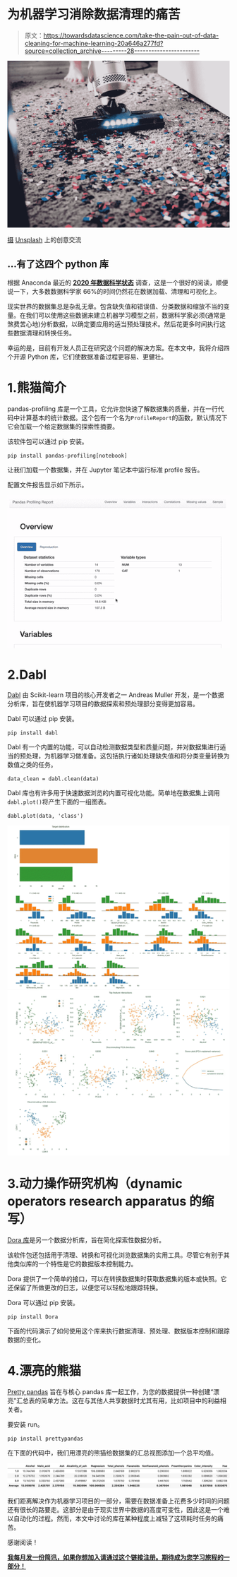# 为机器学习消除数据清理的痛苦

> 原文：<https://towardsdatascience.com/take-the-pain-out-of-data-cleaning-for-machine-learning-20a646a277fd?source=collection_archive---------28----------------------->

![](img/1042157319a93d380c8011b7ff174469.png)

[摄](https://unsplash.com/@thecreative_exchange?utm_source=unsplash&utm_medium=referral&utm_content=creditCopyText) [Unsplash](https://unsplash.com/s/photos/cleaning?utm_source=unsplash&utm_medium=referral&utm_content=creditCopyText) 上的创意交流

## …有了这四个 python 库

根据 Anaconda 最近的 [**2020 年数据科学状态**](https://www.anaconda.com/state-of-data-science-2020) 调查，这是一个很好的阅读，顺便说一下，大多数数据科学家 66%的时间仍然花在数据加载、清理和可视化上。

现实世界的数据集总是杂乱无章。包含缺失值和错误值、分类数据和缩放不当的变量。在我们可以使用这些数据来建立机器学习模型之前，数据科学家必须(通常是煞费苦心地)分析数据，以确定要应用的适当预处理技术。然后花更多时间执行这些数据清理和转换任务。

幸运的是，目前有开发人员正在研究这个问题的解决方案。在本文中，我将介绍四个开源 Python 库，它们使数据准备过程更容易、更健壮。

# 1.熊猫简介

pandas-profiling 库是一个工具，它允许您快速了解数据集的质量，并在一行代码中计算基本的统计数据。这个包有一个名为`ProfileReport`的函数，默认情况下它会加载一个给定数据集的探索性摘要。

该软件包可以通过 pip 安装。

```
pip install pandas-profiling[notebook]
```

让我们加载一个数据集，并在 Jupyter 笔记本中运行标准 profile 报告。

配置文件报告显示如下所示。

![](img/6aa6785bd2a58f14c1222552d5bd122c.png)

# 2.Dabl

[Dabl](https://amueller.github.io/dabl/dev/quick_start.html) 由 Scikit-learn 项目的核心开发者之一 Andreas Muller 开发，是一个数据分析库，旨在使机器学习项目的数据探索和预处理部分变得更加容易。

Dabl 可以通过 pip 安装。

```
pip install dabl
```

Dabl 有一个内置的功能，可以自动检测数据类型和质量问题，并对数据集进行适当的预处理，为机器学习做准备。这包括执行诸如处理缺失值和将分类变量转换为数值之类的任务。

```
data_clean = dabl.clean(data)
```

Dabl 库也有许多用于快速数据浏览的内置可视化功能。简单地在数据集上调用 `dabl.plot()`将产生下面的一组图表。

```
dabl.plot(data, 'class')
```

![](img/82a0fa2de97040797474b23d0c8c0e58.png)![](img/3b0733ba09b67b52a6c231e44030371c.png)

# 3.动力操作研究机构（dynamic operators research apparatus 的缩写）

[Dora 库](https://github.com/NathanEpstein/Dora)是另一个数据分析库，旨在简化探索性数据分析。

该软件包还包括用于清理、转换和可视化浏览数据集的实用工具。尽管它有别于其他类似库的一个特性是它的数据版本控制能力。

Dora 提供了一个简单的接口，可以在转换数据集时获取数据集的版本或快照。它还保留了所做更改的日志，以便您可以轻松地跟踪转换。

Dora 可以通过 pip 安装。

```
pip install Dora
```

下面的代码演示了如何使用这个库来执行数据清理、预处理、数据版本控制和跟踪数据的变化。

# 4.漂亮的熊猫

[Pretty pandas](https://prettypandas.readthedocs.io/en/latest/quickstart.html) 旨在与核心 pandas 库一起工作，为您的数据提供一种创建“漂亮”汇总表的简单方法。这在与其他人共享数据时尤其有用，比如项目中的利益相关者。

要安装 run。

```
pip install prettypandas
```

在下面的代码中，我们用漂亮的熊猫给数据集的汇总视图添加一个总平均值。

![](img/3cd6320e9c623755518a52d636f24137.png)

我们距离解决作为机器学习项目的一部分，需要在数据准备上花费多少时间的问题还有很长的路要走。这部分是由于现实世界中数据的高度可变性，因此这是一个难以自动化的过程。然而，本文中讨论的库在某种程度上减轻了这项耗时任务的痛苦。

感谢阅读！

[**我每月发一份简讯，如果你想加入请通过这个链接注册。期待成为您学习旅程的一部分！**](https://mailchi.mp/ce8ccd91d6d5/datacademy-signup)